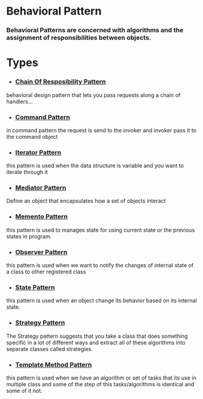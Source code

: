 # Behavioral Pattern
### Behavioral Patterns are concerned with algorithms and the assignment of responsibilities between objects.

# Types
 - ### [Chain Of Resposibility Pattern](../../../../main/php/src/Behavioral/Chain_Of_Resposibility)
 
  behavioral design pattern that lets you pass requests along a chain of handlers...

 - ### [Command Pattern](../../../../main/php/src/Behavioral/Command)
 
  in command pattern the request is send to the invoker and invoker pass it to the command object
  
  
 - ### [Iterator Pattern](../../../../main/php/src/Behavioral/Iterator)
 
  this pattern is used when the data structure is variable and you want to iterate through it  
  
 - ### [Mediator Pattern](../../../../main/php/src/Behavioral/Mediator)
 
  Define an object that encapsulates how a set of objects interact
  
  
 - ### [Memento Pattern](../../../../main/php/src/Behavioral/Memento)
 
  this pattern is used to manages state for using current state or the previous states in program.  
  
 - ### [Observer Pattern](../../../../main/php/src/Behavioral/Observer)
 
  this pattern is used when we want to notify the changes of internal state of a class to other registered class
  
  - ### [State Pattern](../../../../main/php/src/Behavioral/State)
 
  this pattern is used when an object change its behavior based on its internal state.
  
   - ### [Strategy Pattern](../../../../main/php/src/Behavioral/Strategy)
 
  The Strategy pattern suggests that you take a class that does something specific in a lot of different ways and extract all of these algorithms into       separate classes called strategies.

   - ### [Template Method Pattern](../../../../main/php/src/Behavioral/Template_Method)

 
  this pattern is used when we have an algorithm or set of tasks that its use in multiple class and some of the step of this tasks/algorithms is identical   and some of it not.
